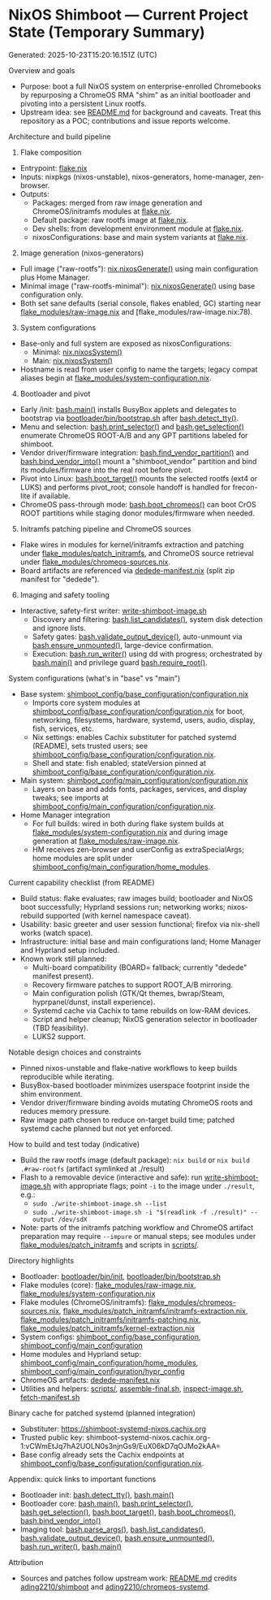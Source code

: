 # NixOS Shimboot — Current Project State (Temporary Summary)
Generated: 2025-10-23T15:20:16.151Z (UTC)

Overview and goals
- Purpose: boot a full NixOS system on enterprise-enrolled Chromebooks by repurposing a ChromeOS RMA "shim" as an initial bootloader and pivoting into a persistent Linux rootfs.
- Upstream idea: see [README.md](README.md) for background and caveats. Treat this repository as a POC; contributions and issue reports welcome.

Architecture and build pipeline
1) Flake composition
- Entrypoint: [flake.nix](flake.nix)
- Inputs: nixpkgs (nixos-unstable), nixos-generators, home-manager, zen-browser.
- Outputs:
  - Packages: merged from raw image generation and ChromeOS/initramfs modules at [flake.nix](flake.nix:48).
  - Default package: raw rootfs image at [flake.nix](flake.nix:62).
  - Dev shells: from development environment module at [flake.nix](flake.nix:65).
  - nixosConfigurations: base and main system variants at [flake.nix](flake.nix:71).

2) Image generation (nixos-generators)
- Full image ("raw-rootfs"): [nix.nixosGenerate()](flake_modules/raw-image.nix:15) using main configuration plus Home Manager.
- Minimal image ("raw-rootfs-minimal"): [nix.nixosGenerate()](flake_modules/raw-image.nix:68) using base configuration only.
- Both set sane defaults (serial console, flakes enabled, GC) starting near [flake_modules/raw-image.nix](flake_modules/raw-image.nix:51) and [flake_modules/raw-image.nix:78).

3) System configurations
- Base-only and full system are exposed as nixosConfigurations:
  - Minimal: [nix.nixosSystem()](flake_modules/system-configuration.nix:73)
  - Main: [nix.nixosSystem()](flake_modules/system-configuration.nix:80)
- Hostname is read from user config to name the targets; legacy compat aliases begin at [flake_modules/system-configuration.nix](flake_modules/system-configuration.nix:87).

4) Bootloader and pivot
- Early /init: [bash.main()](bootloader/bin/init:28) installs BusyBox applets and delegates to bootstrap via [bootloader/bin/bootstrap.sh](bootloader/bin/bootstrap.sh) after [bash.detect_tty()](bootloader/bin/init:13).
- Menu and selection: [bash.print_selector()](bootloader/bin/bootstrap.sh:226) and [bash.get_selection()](bootloader/bin/bootstrap.sh:256) enumerate ChromeOS ROOT-A/B and any GPT partitions labeled for shimboot.
- Vendor driver/firmware integration: [bash.find_vendor_partition()](bootloader/bin/bootstrap.sh:86) and [bash.bind_vendor_into()](bootloader/bin/bootstrap.sh:139) mount a "shimboot_vendor" partition and bind its modules/firmware into the real root before pivot.
- Pivot into Linux: [bash.boot_target()](bootloader/bin/bootstrap.sh:422) mounts the selected rootfs (ext4 or LUKS) and performs pivot_root; console handoff is handled for frecon-lite if available.
- ChromeOS pass-through mode: [bash.boot_chromeos()](bootloader/bin/bootstrap.sh:472) can boot CrOS ROOT partitions while staging donor modules/firmware when needed.

5) Initramfs patching pipeline and ChromeOS sources
- Flake wires in modules for kernel/initramfs extraction and patching under [flake_modules/patch_initramfs](flake_modules/patch_initramfs), and ChromeOS source retrieval under [flake_modules/chromeos-sources.nix](flake_modules/chromeos-sources.nix).
- Board artifacts are referenced via [dedede-manifest.nix](dedede-manifest.nix) (split zip manifest for "dedede").

6) Imaging and safety tooling
- Interactive, safety-first writer: [write-shimboot-image.sh](write-shimboot-image.sh)
  - Discovery and filtering: [bash.list_candidates()](write-shimboot-image.sh:407), system disk detection and ignore lists.
  - Safety gates: [bash.validate_output_device()](write-shimboot-image.sh:560), auto-unmount via [bash.ensure_unmounted()](write-shimboot-image.sh:526), large-device confirmation.
  - Execution: [bash.run_writer()](write-shimboot-image.sh:674) using dd with progress; orchestrated by [bash.main()](write-shimboot-image.sh:765) and privilege guard [bash.require_root()](write-shimboot-image.sh:170).

System configurations (what's in "base" vs "main")
- Base system: [shimboot_config/base_configuration/configuration.nix](shimboot_config/base_configuration/configuration.nix)
  - Imports core system modules at [shimboot_config/base_configuration/configuration.nix](shimboot_config/base_configuration/configuration.nix:9) for boot, networking, filesystems, hardware, systemd, users, audio, display, fish, services, etc.
  - Nix settings: enables Cachix substituter for patched systemd (README), sets trusted users; see [shimboot_config/base_configuration/configuration.nix](shimboot_config/base_configuration/configuration.nix:30).
  - Shell and state: fish enabled; stateVersion pinned at [shimboot_config/base_configuration/configuration.nix](shimboot_config/base_configuration/configuration.nix:37).
- Main system: [shimboot_config/main_configuration/configuration.nix](shimboot_config/main_configuration/configuration.nix)
  - Layers on base and adds fonts, packages, services, and display tweaks; see imports at [shimboot_config/main_configuration/configuration.nix](shimboot_config/main_configuration/configuration.nix:8).
- Home Manager integration
  - For full builds: wired in both during flake system builds at [flake_modules/system-configuration.nix](flake_modules/system-configuration.nix:43) and during image generation at [flake_modules/raw-image.nix](flake_modules/raw-image.nix:25).
  - HM receives zen-browser and userConfig as extraSpecialArgs; home modules are split under [shimboot_config/main_configuration/home_modules](shimboot_config/main_configuration/home_modules).

Current capability checklist (from README)
- Build status: flake evaluates; raw images build; bootloader and NixOS boot successfully; Hyprland sessions run; networking works; nixos-rebuild supported (with kernel namespace caveat).
- Usability: basic greeter and user session functional; firefox via nix-shell works (watch space).
- Infrastructure: initial base and main configurations land; Home Manager and Hyprland setup included.
- Known work still planned:
  - Multi-board compatibility (BOARD= fallback; currently "dedede" manifest present).
  - Recovery firmware patches to support ROOT_A/B mirroring.
  - Main configuration polish (GTK/Qt themes, bwrap/Steam, hyprpanel/dunst, install experience).
  - Systemd cache via Cachix to tame rebuilds on low-RAM devices.
  - Script and helper cleanup; NixOS generation selector in bootloader (TBD feasibility).
  - LUKS2 support.

Notable design choices and constraints
- Pinned nixos-unstable and flake-native workflows to keep builds reproducible while iterating.
- BusyBox-based bootloader minimizes userspace footprint inside the shim environment.
- Vendor driver/firmware binding avoids mutating ChromeOS roots and reduces memory pressure.
- Raw image path chosen to reduce on-target build time; patched systemd cache planned but not yet enforced.

How to build and test today (indicative)
- Build the raw rootfs image (default package): `nix build` or `nix build .#raw-rootfs` (artifact symlinked at ./result)
- Flash to a removable device (interactive and safe): run [write-shimboot-image.sh](write-shimboot-image.sh) with appropriate flags; point `-i` to the image under `./result`, e.g.:
  - `sudo ./write-shimboot-image.sh --list`
  - `sudo ./write-shimboot-image.sh -i "$(readlink -f ./result)" --output /dev/sdX`
- Note: parts of the initramfs patching workflow and ChromeOS artifact preparation may require `--impure` or manual steps; see modules under [flake_modules/patch_initramfs](flake_modules/patch_initramfs) and scripts in [scripts/](scripts/).

Directory highlights
- Bootloader: [bootloader/bin/init](bootloader/bin/init), [bootloader/bin/bootstrap.sh](bootloader/bin/bootstrap.sh)
- Flake modules (core): [flake_modules/raw-image.nix](flake_modules/raw-image.nix), [flake_modules/system-configuration.nix](flake_modules/system-configuration.nix)
- Flake modules (ChromeOS/initramfs): [flake_modules/chromeos-sources.nix](flake_modules/chromeos-sources.nix), [flake_modules/patch_initramfs/initramfs-extraction.nix](flake_modules/patch_initramfs/initramfs-extraction.nix), [flake_modules/patch_initramfs/initramfs-patching.nix](flake_modules/patch_initramfs/initramfs-patching.nix), [flake_modules/patch_initramfs/kernel-extraction.nix](flake_modules/patch_initramfs/kernel-extraction.nix)
- System configs: [shimboot_config/base_configuration](shimboot_config/base_configuration), [shimboot_config/main_configuration](shimboot_config/main_configuration)
- Home modules and Hyprland setup: [shimboot_config/main_configuration/home_modules](shimboot_config/main_configuration/home_modules), [shimboot_config/main_configuration/hypr_config](shimboot_config/main_configuration/hypr_config)
- ChromeOS artifacts: [dedede-manifest.nix](dedede-manifest.nix)
- Utilities and helpers: [scripts/](scripts/), [assemble-final.sh](assemble-final.sh), [inspect-image.sh](inspect-image.sh), [fetch-manifest.sh](fetch-manifest.sh)

Binary cache for patched systemd (planned integration)
- Substituter: https://shimboot-systemd-nixos.cachix.org
- Trusted public key: shimboot-systemd-nixos.cachix.org-1:vCWmEtJq7hA2UOLN0s3njnGs9/EuX06kD7qOJMo2kAA=
- Base config already sets the Cachix endpoints at [shimboot_config/base_configuration/configuration.nix](shimboot_config/base_configuration/configuration.nix:31).

Appendix: quick links to important functions
- Bootloader init: [bash.detect_tty()](bootloader/bin/init:13), [bash.main()](bootloader/bin/init:28)
- Bootloader core: [bash.main()](bootloader/bin/bootstrap.sh:608), [bash.print_selector()](bootloader/bin/bootstrap.sh:226), [bash.get_selection()](bootloader/bin/bootstrap.sh:256), [bash.boot_target()](bootloader/bin/bootstrap.sh:422), [bash.boot_chromeos()](bootloader/bin/bootstrap.sh:472), [bash.bind_vendor_into()](bootloader/bin/bootstrap.sh:139)
- Imaging tool: [bash.parse_args()](write-shimboot-image.sh:696), [bash.list_candidates()](write-shimboot-image.sh:407), [bash.validate_output_device()](write-shimboot-image.sh:560), [bash.ensure_unmounted()](write-shimboot-image.sh:526), [bash.run_writer()](write-shimboot-image.sh:674), [bash.main()](write-shimboot-image.sh:765)

Attribution
- Sources and patches follow upstream work: [README.md](README.md) credits [ading2210/shimboot](https://github.com/ading2210/shimboot) and [ading2210/chromeos-systemd](https://github.com/ading2210/chromeos-systemd).